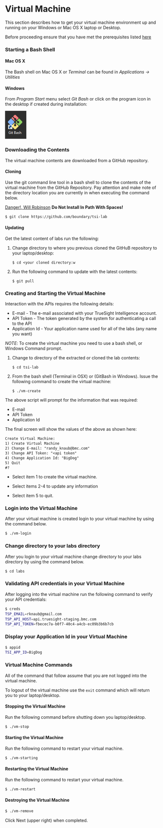 Virtual Machine
===============

This section describes how to get your virtual machine environment up and running on
your Windows or Mac OS X laptop or Desktop.

Before proceeding ensure that you have met the prerequisites listed [here](prerequisites.md)

### Starting a Bash Shell

#### Mac OS X

The Bash shell on Mac OS X or _Terminal_ can be found in _Applications -> Utilities_

#### Windows

From _Program Start_ menu select _Git Bash_ or click on the program icon in the desktop if created
during installation:

![Git Bash Icon](git_bash_icon.png)

### Downloading the Contents

The virtual machine contents are downloaded from a GitHub repository.

#### Cloning

Use the git command line tool in a bash shell to clone the contents of the virtual machine
from the GitHub Repository. Pay attention and make note of the directory location you are currently
in when executing the command below.

[Danger!, Will Robinson](https://youtu.be/OWwOJlOI1nU) **Do Not Install In Path With Spaces!**

```bash
$ git clone https://github.com/boundary/tsi-lab
```

#### Updating

Get the latest content of labs run the following:

1. Change directory to where you previous cloned the GitHuB repository to your laptop/desktop:

    ```
    $ cd <your cloned directory:w
    ```

2. Run the following command to update with the latest contents:

    ```
    $ git pull
    ```

### Creating and Starting the Virtual Machine

Interaction with the APIs requires the following details:

- E-mail - The e-mail associated with your TrueSight Intelligence account.
- API Token - The token generated by the system for authenticating a call to the API
- Application Id - Your application name used for all of the labs  (any name you want)

_NOTE_: To create the virtual machine you need to use a bash shell, or Windows Command prompt.

1. Change to directory of the extracted or cloned the lab contents:

     ```
     $ cd tsi-lab
     ```

2. From the bash shell (Terminal in OSX) or (GitBash in Windows). Issue the following command to
create the virtual machine:

     ```
     $ ./vm-create
     ```

The above script will prompt for the information that was required:

- E-mail
- API Token
- Application Id

The final screen will show the values of the above as shown here:

```
Create Virtual Machine:
1) Create Virtual Machine
2) Change E-mail: "randy_knaub@bmc.com"
3) Change API Token: "<api token"
4) Change Application Id: "BigDog"
5) Quit
#?
```

- Select item 1 to create the virtual machine.

- Select items 2-4 to update any information

- Select item 5 to quit.

### Login into the Virtual Machine

After your virtual machine is created login to your virtual machine by using the command below.

```bash
$ ./vm-login
```
### Change directory to your labs directory

After you login to your virtual machine change directory to your labs directory by using the command below.

```bash
$ cd labs
```

### Validating API credentials in your Virtual Machine

After logging into the virtual machine run the following command to verify your API credentials:

```bash
$ creds
TSP_EMAIL=rknaub@gmail.com
TSP_API_HOST=api.truesight-staging.bmc.com
TSP_API_TOKEN=fbecec7a-b0f7-40c4-a4cb-ec09b3b6b7cb
```

### Display your Application Id in your Virtual Machine

``` bash
$ appid
TSI_APP_ID=BigDog
```

### Virtual Machine Commands

All of the command that follow assume that you are not logged into the virtual machine.

To logout of the virtual machine use the `exit` command which will return you to
your laptop/desktop.

#### Stopping the Virtual Machine

Run the following command before shutting down you laptop/desktop.

```bash
$ ./vm-stop
```

#### Starting the Virtual Machine

Run the following command to restart your virtual machine.

```bash
$ ./vm-starting
```

#### Restarting the Virtual Machine

Run the following command to restart your virtual machine.

```bash
$ ./vm-restart
```

#### Destroying the Virtual Machine

```bash
$ ./vm-remove
```

Click Next (upper right) when completed.


